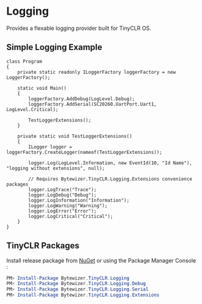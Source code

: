 # Logging

Provides a flexable logging provider built for TinyCLR OS.

## Simple Logging Example
```CSharp
class Program
{
    private static readonly ILoggerFactory loggerFactory = new LoggerFactory();

    static void Main()
    {
        loggerFactory.AddDebug(LogLevel.Debug);
        loggerFactory.AddSerial(SC20260.UartPort.Uart1, LogLevel.Critical);
        
        TestLoggerExtensions();
    }

    private static void TestLoggerExtensions()
    {
        ILogger logger = loggerFactory.CreateLogger(nameof(TestLoggerExtensions));

        logger.Log(LogLevel.Information, new EventId(10, "Id Name"), "logging without extensions", null);

        // Requires Bytewizer.TinyCLR.Logging.Extensions convenience packages
        logger.LogTrace("Trace");
        logger.LogDebug("Debug");
        logger.LogInformation("Information");
        logger.LogWarning("Warning");
        logger.LogError("Error");
        logger.LogCritical("Critical");
    }
}
```

## TinyCLR Packages
Install release package from [NuGet](https://www.nuget.org/packages?q=bytewizer.tinyclr) or using the Package Manager Console :
```powershell
PM> Install-Package Bytewizer.TinyCLR.Logging
PM> Install-Package Bytewizer.TinyCLR.Logging.Debug
PM> Install-Package Bytewizer.TinyCLR.Logging.Serial
PM> Install-Package Bytewizer.TinyCLR.Logging.Extensions
```